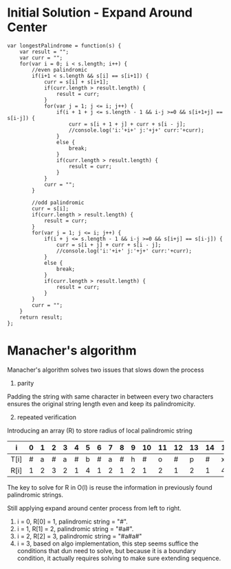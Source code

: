 # Initial Solution - Expand Around Center

```
var longestPalindrome = function(s) {
    var result = "";
    var curr = "";
    for(var i = 0; i < s.length; i++) {
        //even palindromic
        if(i+1 < s.length && s[i] == s[i+1]) {
            curr = s[i] + s[i+1];
            if(curr.length > result.length) {
                result = curr;
            }
            for(var j = 1; j <= i; j++) {
                if(i + 1 + j <= s.length - 1 && i-j >=0 && s[i+1+j] == s[i-j]) {
                    curr = s[i + 1 + j] + curr + s[i - j];
                    //console.log('i:'+i+' j:'+j+' curr:'+curr);
                }
                else {
                    break;
                }
                if(curr.length > result.length) {
                    result = curr;
                }
            }
            curr = "";
        }
        
        //odd palindromic
        curr = s[i];
        if(curr.length > result.length) {
            result = curr;
        }
        for(var j = 1; j <= i; j++) {
            if(i + j <= s.length - 1 && i-j >=0 && s[i+j] == s[i-j]) {
                curr = s[i + j] + curr + s[i - j];
                //console.log('i:'+i+' j:'+j+' curr:'+curr);
            }
            else {
                break;
            }
            if(curr.length > result.length) {
                result = curr;
            }
        }
        curr = "";
    }   
    return result;
};
```

# Manacher's algorithm

Manacher's algorithm solves two issues that slows down the process

1. parity

Padding the string with same character in between every two characters ensures the original string length even and keep its palindromicity.

2. repeated verification

Introducing an array (R) to store radius of local palindromic string

|i	|0|	1|	2|	3|	4|	5|	6|	7|	8|	9| 10|	11|	12|	13|	14|	15|	16|	17|	18|	
|---|---|---|---|---|---|---|---|---|---|---|---|---|---|---|---|---|---|---|---|
|T[i]|	#|	a|	#|	a|	#|	b|	#|	a|	#|	h|	#|	o|	#|p  |	#|	x|	#	|p	|#|
|R[i]|	1|	2|	3|	2|	1|	4|1	 |2  |	1|	2|	1|	2|1  |	2|	1|	4|1	    |2	|1|

The key to solve for R in O(l) is reuse the information in previously found palindromic strings.

Still applying expand around center process from left to right. 
1. i = 0, R[0] = 1, palindromic string = "#". 
2. i = 1, R[1] = 2, palindromic string = "#a#".
3. i = 2, R[2] = 3, palindromic string = "#a#a#"
4. i = 3, based on algo implementation, this step seems suffice the conditions that dun need to solve, but because it is a boundary condition, it actually requires solving to make sure extending sequence.

